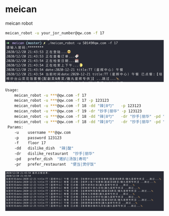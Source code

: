 # meican


meican robot


```sh
meican_robot -u your_jor_number@qw.com -f 17
```


![image](https://github.com/wap2017/meican/blob/main/images/robot1.png)


```sh
Usage:
 	meican_robot -u ***@qw.com -f 17
 	meican_robot -u ***@qw.com -f 17 -p 123123
 	meican_robot -u ***@qw.com -f 18 -dd "辣|8勺"   -p 123123
 	meican_robot -u ***@qw.com -f 19 -dr "抄手|丽华" -p 123123
 	meican_robot -u ***@qw.com -f 18 -dd "辣|8勺"   -dr "抄手|丽华" -pd "猪扒|鸡扒" -p 123123
 	meican_robot -u ***@qw.com -f 18 -dd "辣|8勺"   -dr "抄手|丽华" -pd "猪扒|鸡扒" -pr "便当|煲仔饭" -p 123123
 Params:
	-u    username ***@qw.com
 	-p    password 123123
 	-f    floor 17
 	-dd   dislike_dish  "辣|酸"
 	-dr   dislike_restaurant  "抄手|丽华"
 	-pd   prefer_dish  "猪扒|汤饭|寿司"
 	-pr   prefer_restaurant  "便当|煲仔饭"
```

![image](https://github.com/wap2017/meican/blob/main/images/robot2.png)

